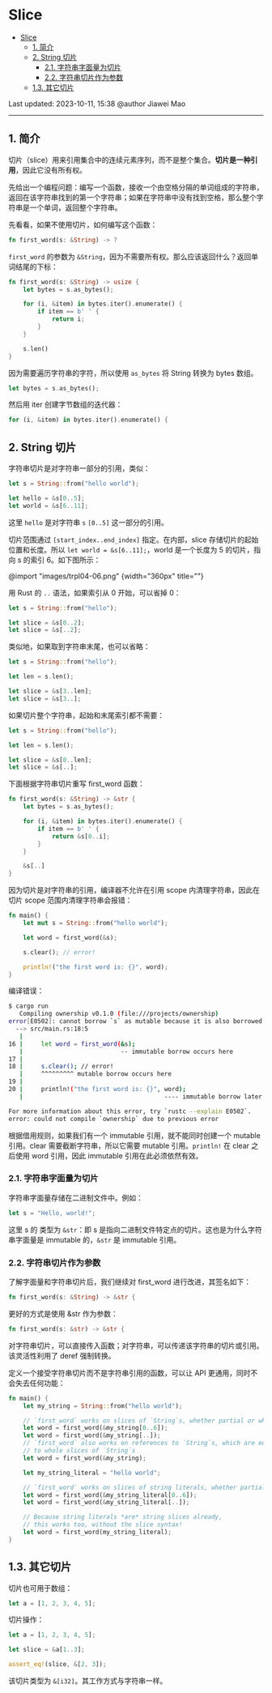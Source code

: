 # Slice

- [Slice](#slice)
  - [1. 简介](#1-简介)
  - [2. String 切片](#2-string-切片)
    - [2.1. 字符串字面量为切片](#21-字符串字面量为切片)
    - [2.2. 字符串切片作为参数](#22-字符串切片作为参数)
  - [1.3. 其它切片](#13-其它切片)

Last updated: 2023-10-11, 15:38
@author Jiawei Mao
****

## 1. 简介

切片（slice）用来引用集合中的连续元素序列，而不是整个集合。**切片是一种引用**，因此它没有所有权。

先给出一个编程问题：编写一个函数，接收一个由空格分隔的单词组成的字符串，返回在该字符串找到的第一个字符串；如果在字符串中没有找到空格，那么整个字符串是一个单词，返回整个字符串。

先看看，如果不使用切片，如何编写这个函数：

```rust
fn first_word(s: &String) -> ?
```

`first_word` 的参数为 `&String`，因为不需要所有权。那么应该返回什么？返回单词结尾的下标：

```rust
fn first_word(s: &String) -> usize {
    let bytes = s.as_bytes();

    for (i, &item) in bytes.iter().enumerate() {
        if item == b' ' {
            return i;
        }
    }

    s.len()
}
```

因为需要遍历字符串的字符，所以使用 `as_bytes` 将 String 转换为 bytes 数组。

```rust
let bytes = s.as_bytes();
```

然后用 iter 创建字节数组的迭代器：

```rust
for (i, &item) in bytes.iter().enumerate() {
```

## 2. String 切片

字符串切片是对字符串一部分的引用，类似：

```rust
let s = String::from("hello world");

let hello = &s[0..5];
let world = &s[6..11];
```

这里 `hello` 是对字符串 `s` `[0..5]` 这一部分的引用。

切片范围通过 `[start_index..end_index]` 指定。在内部，slice 存储切片的起始位置和长度。所以 `let world = &s[6..11];`，world 是一个长度为 5 的切片，指向 s 的索引 6。如下图所示：

@import "images/trpl04-06.png" {width="360px" title=""}

用 Rust 的 `..` 语法，如果索引从 0 开始，可以省掉 0：

```rust
let s = String::from("hello");

let slice = &s[0..2];
let slice = &s[..2];
```

类似地，如果取到字符串末尾，也可以省略：

```rust
let s = String::from("hello");

let len = s.len();

let slice = &s[3..len];
let slice = &s[3..];
```

如果切片整个字符串，起始和末尾索引都不需要：

```rust
let s = String::from("hello");

let len = s.len();

let slice = &s[0..len];
let slice = &s[..];
```

下面根据字符串切片重写 first_word 函数：

```rust
fn first_word(s: &String) -> &str {
    let bytes = s.as_bytes();

    for (i, &item) in bytes.iter().enumerate() {
        if item == b' ' {
            return &s[0..i];
        }
    }

    &s[..]
}
```

因为切片是对字符串的引用，编译器不允许在引用 scope 内清理字符串，因此在切片 scope 范围内清理字符串会报错：

```rust
fn main() {
    let mut s = String::from("hello world");

    let word = first_word(&s);

    s.clear(); // error!

    println!("the first word is: {}", word);
}
```

编译错误：

```sh
$ cargo run
   Compiling ownership v0.1.0 (file:///projects/ownership)
error[E0502]: cannot borrow `s` as mutable because it is also borrowed as immutable
  --> src/main.rs:18:5
   |
16 |     let word = first_word(&s);
   |                           -- immutable borrow occurs here
17 |
18 |     s.clear(); // error!
   |     ^^^^^^^^^ mutable borrow occurs here
19 |
20 |     println!("the first word is: {}", word);
   |                                       ---- immutable borrow later used here

For more information about this error, try `rustc --explain E0502`.
error: could not compile `ownership` due to previous error
```

根据借用规则，如果我们有一个 immutable 引用，就不能同时创建一个 mutable 引用。clear 需要截断字符串，所以它需要 mutable 引用。`println!` 在 clear 之后使用 word 引用，因此 immutable 引用在此必须依然有效。

### 2.1. 字符串字面量为切片

字符串字面量存储在二进制文件中。例如：

```rust
let s = "Hello, world!";
```

这里 s 的 类型为 `&str`：即 s 是指向二进制文件特定点的切片。这也是为什么字符串字面量是 immutable 的，`&str` 是 immutable 引用。

### 2.2. 字符串切片作为参数

了解字面量和字符串切片后，我们继续对 first_word 进行改进，其签名如下：

```rust
fn first_word(s: &String) -> &str {
```

更好的方式是使用 &str 作为参数：

```rust
fn first_word(s: &str) -> &str {
```

对字符串切片，可以直接传入函数；对字符串，可以传递该字符串的切片或引用。该灵活性利用了 deref 强制转换。

定义一个接受字符串切片而不是字符串引用的函数，可以让 API 更通用，同时不会失去任何功能：

```rust
fn main() {
    let my_string = String::from("hello world");

    // `first_word` works on slices of `String`s, whether partial or whole
    let word = first_word(&my_string[0..6]);
    let word = first_word(&my_string[..]);
    // `first_word` also works on references to `String`s, which are equivalent
    // to whole slices of `String`s
    let word = first_word(&my_string);

    let my_string_literal = "hello world";

    // `first_word` works on slices of string literals, whether partial or whole
    let word = first_word(&my_string_literal[0..6]);
    let word = first_word(&my_string_literal[..]);

    // Because string literals *are* string slices already,
    // this works too, without the slice syntax!
    let word = first_word(my_string_literal);
}
```

## 1.3. 其它切片

切片也可用于数组：

```rust
let a = [1, 2, 3, 4, 5];
```

切片操作：

```rust
let a = [1, 2, 3, 4, 5];

let slice = &a[1..3];

assert_eq!(slice, &[2, 3]);
```

该切片类型为 `&[i32]`。其工作方式与字符串一样。